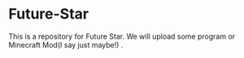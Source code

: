 # Future-Star
This is a repository for Future Star. We will upload some program or Minecraft Mod(I say just maybe!) .
